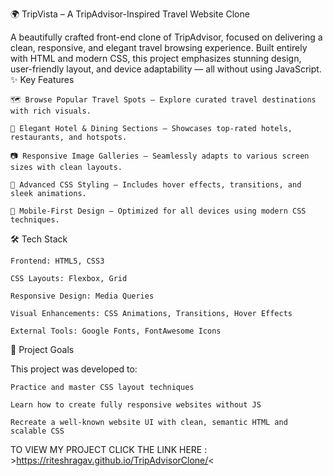 🌍 TripVista – A TripAdvisor-Inspired Travel Website Clone

A beautifully crafted front-end clone of TripAdvisor, focused on delivering a clean, responsive, and elegant travel browsing experience. Built entirely with HTML and modern CSS, this project emphasizes stunning design, user-friendly layout, and device adaptability — all without using JavaScript.
✨ Key Features

    🗺️ Browse Popular Travel Spots – Explore curated travel destinations with rich visuals.

    🏨 Elegant Hotel & Dining Sections – Showcases top-rated hotels, restaurants, and hotspots.

    📷 Responsive Image Galleries – Seamlessly adapts to various screen sizes with clean layouts.

    💫 Advanced CSS Styling – Includes hover effects, transitions, and sleek animations.

    📱 Mobile-First Design – Optimized for all devices using modern CSS techniques.

🛠️ Tech Stack

    Frontend: HTML5, CSS3

    CSS Layouts: Flexbox, Grid

    Responsive Design: Media Queries

    Visual Enhancements: CSS Animations, Transitions, Hover Effects

    External Tools: Google Fonts, FontAwesome Icons

🎯 Project Goals

This project was developed to:

    Practice and master CSS layout techniques

    Learn how to create fully responsive websites without JS

    Recreate a well-known website UI with clean, semantic HTML and scalable CSS

TO VIEW MY  PROJECT CLICK THE LINK HERE :  >https://riteshragav.github.io/TripAdvisorClone/<

